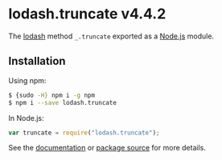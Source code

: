 # lodash.truncate v4.4.2

The [lodash](https://lodash.com/) method `_.truncate` exported as a [Node.js](https://nodejs.org/) module.

## Installation

Using npm:

```bash
$ {sudo -H} npm i -g npm
$ npm i --save lodash.truncate
```

In Node.js:

```js
var truncate = require("lodash.truncate");
```

See the [documentation](https://lodash.com/docs#truncate) or [package source](https://github.com/lodash/lodash/blob/4.4.2-npm-packages/lodash.truncate) for more details.
